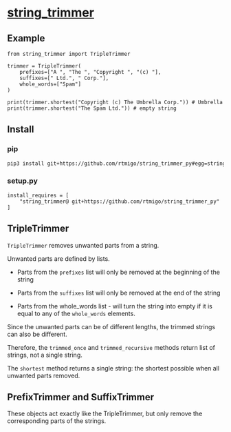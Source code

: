# [string_trimmer](https://github.com/rtmigo/string_trimmer_py)

## Example

```python3
from string_trimmer import TripleTrimmer

trimmer = TripleTrimmer(
    prefixes=["A ", "The ", "Copyright ", "(c) "],
    suffixes=[" Ltd.", " Corp."],
    whole_words=["Spam"]
)

print(trimmer.shortest("Copyright (c) The Umbrella Corp.")) # Umbrella
print(trimmer.shortest("The Spam Ltd.")) # empty string
```

## Install

### pip

```bash
pip3 install git+https://github.com/rtmigo/string_trimmer_py#egg=string_trimmer
```

### setup.py

```python3
install_requires = [
    "string_trimmer@ git+https://github.com/rtmigo/string_trimmer_py"
]
```

## TripleTrimmer

`TripleTrimmer` removes unwanted parts from a string.

Unwanted parts are defined by lists.

* Parts from the `prefixes` list will only be removed at the beginning of
the string

* Parts from the `suffixes` list will only be removed at the end of
the string

* Parts from the whole_words list - will turn the string into empty if it
is equal to any of the `whole_words` elements.

Since the unwanted parts can be of different lengths, the trimmed strings
can also be different.

Therefore, the `trimmed_once` and `trimmed_recursive` methods return list
of strings, not a single string.

The `shortest` method returns a single string: the shortest possible
when all unwanted parts removed.

## PrefixTrimmer and SuffixTrimmer

These objects act exactly like the TripleTrimmer, but only remove the 
corresponding parts of the strings.